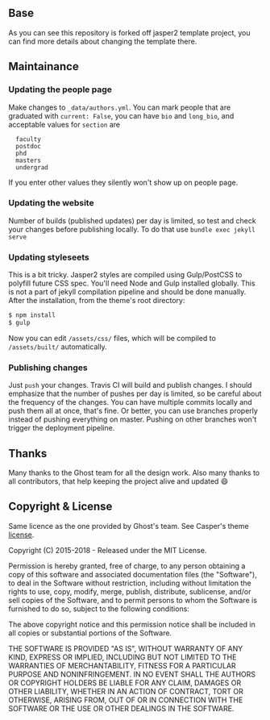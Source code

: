 ## Base

As you can see this repository is forked off jasper2 template project, you can find more details about changing the template there.

## Maintainance

### Updating the people page
Make changes to `_data/authors.yml`. You can mark people that are graduated with `current: False`, you can have `bio` and `long_bio`, and acceptable values for `section` are   


```
  faculty
  postdoc
  phd
  masters
  undergrad
```


If you enter other values they silently won't show up on people page.

### Updating the website
Number of builds (published updates) per day is limited, so test and check your changes before publishing locally. To do that use `bundle exec jekyll serve`


### Updating styleseets
This is a bit tricky. Jasper2 styles are compiled using Gulp/PostCSS to polyfill future CSS spec. You'll need Node and Gulp installed globally. This is not a part of jekyll compilation pipeline and should be done manually. After the installation, from the theme's root directory:

```bash
$ npm install
$ gulp
```

Now you can edit `/assets/css/` files, which will be compiled to `/assets/built/` automatically.


### Publishing changes
Just `push` your changes. Travis CI will build and publish changes. I should emphasize that the number of pushes per day is limited, so be careful about the frequency of the changes. You can have multiple commits locally and push them all at once, that's fine. Or better, you can use branches properly instead of pushing everything on master. Pushing on other branches won't trigger the deployment pipeline.


## Thanks


Many thanks to the Ghost team for all the design work. Also many thanks to all contributors,
that help keeping the project alive and updated :smile:


## Copyright & License

Same licence as the one provided by Ghost's team. See Casper's theme [license](GHOST.txt).

Copyright (C) 2015-2018 - Released under the MIT License.

Permission is hereby granted, free of charge, to any person obtaining a copy of this software and associated documentation files (the "Software"), to deal in the Software without restriction, including without limitation the rights to use, copy, modify, merge, publish, distribute, sublicense, and/or sell copies of the Software, and to permit persons to whom the Software is furnished to do so, subject to the following conditions:

The above copyright notice and this permission notice shall be included in all copies or substantial portions of the Software.

THE SOFTWARE IS PROVIDED "AS IS", WITHOUT WARRANTY OF ANY KIND, EXPRESS OR IMPLIED, INCLUDING BUT NOT LIMITED TO THE WARRANTIES OF MERCHANTABILITY, FITNESS FOR A PARTICULAR PURPOSE AND
NONINFRINGEMENT. IN NO EVENT SHALL THE AUTHORS OR COPYRIGHT HOLDERS BE LIABLE FOR ANY CLAIM, DAMAGES OR OTHER LIABILITY, WHETHER IN AN ACTION OF CONTRACT, TORT OR OTHERWISE, ARISING FROM, OUT OF OR IN CONNECTION WITH THE SOFTWARE OR THE USE OR OTHER DEALINGS IN THE SOFTWARE.
